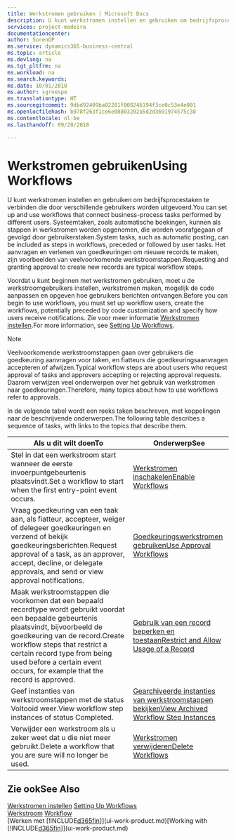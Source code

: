 ```yaml
---
title: Werkstromen gebruiken | Microsoft Docs
description: U kunt werkstromen instellen en gebruiken om bedrijfsprocestaken te verbinden die door verschillende gebruikers worden uitgevoerd. Systeemtaken, zoals automatische boekingen, kunnen als stappen in werkstromen worden opgenomen, die worden voorafgegaan of gevolgd door gebruikerstaken. Het aanvragen en verlenen van goedkeuringen om nieuwe records te maken, zijn voorbeelden van veelvoorkomende werkstroomstappen.
services: project-madeira
documentationcenter: 
author: SorenGP
ms.service: dynamics365-business-central
ms.topic: article
ms.devlang: na
ms.tgt_pltfrm: na
ms.workload: na
ms.search.keywords: 
ms.date: 10/01/2018
ms.author: sgroespe
ms.translationtype: HT
ms.sourcegitcommit: 9dbd92409ba02281f008246194f3ce0c53e4e001
ms.openlocfilehash: b978f263f1ce6e08803202a5d2d3691974575c38
ms.contentlocale: nl-be
ms.lasthandoff: 09/28/2018

---
```

# <a name="using-workflows"></a><span data-ttu-id="a2eb3-105">Werkstromen gebruiken</span><span class="sxs-lookup"><span data-stu-id="a2eb3-105">Using Workflows</span></span>
<span data-ttu-id="a2eb3-106">U kunt werkstromen instellen en gebruiken om bedrijfsprocestaken te verbinden die door verschillende gebruikers worden uitgevoerd.</span><span class="sxs-lookup"><span data-stu-id="a2eb3-106">You can set up and use workflows that connect business-process tasks performed by different users.</span></span> <span data-ttu-id="a2eb3-107">Systeemtaken, zoals automatische boekingen, kunnen als stappen in werkstromen worden opgenomen, die worden voorafgegaan of gevolgd door gebruikerstaken.</span><span class="sxs-lookup"><span data-stu-id="a2eb3-107">System tasks, such as automatic posting, can be included as steps in workflows, preceded or followed by user tasks.</span></span> <span data-ttu-id="a2eb3-108">Het aanvragen en verlenen van goedkeuringen om nieuwe records te maken, zijn voorbeelden van veelvoorkomende werkstroomstappen.</span><span class="sxs-lookup"><span data-stu-id="a2eb3-108">Requesting and granting approval to create new records are typical workflow steps.</span></span>  

 <span data-ttu-id="a2eb3-109">Voordat u kunt beginnen met werkstromen gebruiken, moet u de werkstroomgebruikers instellen, werkstromen maken, mogelijk de code aanpassen en opgeven hoe gebruikers berichten ontvangen.</span><span class="sxs-lookup"><span data-stu-id="a2eb3-109">Before you can begin to use workflows, you must set up workflow users, create the workflows, potentially preceded by code customization and specify how users receive notifications.</span></span> <span data-ttu-id="a2eb3-110">Zie voor meer informatie [Werkstromen instellen](across-set-up-workflows.md).</span><span class="sxs-lookup"><span data-stu-id="a2eb3-110">For more information, see [Setting Up Workflows](across-set-up-workflows.md).</span></span>  

> [!NOTE]  
>  <span data-ttu-id="a2eb3-111">Veelvoorkomende werkstroomstappen gaan over gebruikers die goedkeuring aanvragen voor taken, en fiatteurs die goedkeuringsaanvragen accepteren of afwijzen.</span><span class="sxs-lookup"><span data-stu-id="a2eb3-111">Typical workflow steps are about users who request approval of tasks and approvers accepting or rejecting approval requests.</span></span> <span data-ttu-id="a2eb3-112">Daarom verwijzen veel onderwerpen over het gebruik van werkstromen naar goedkeuringen.</span><span class="sxs-lookup"><span data-stu-id="a2eb3-112">Therefore, many topics about how to use workflows refer to approvals.</span></span>  

 <span data-ttu-id="a2eb3-113">In de volgende tabel wordt een reeks taken beschreven, met koppelingen naar de beschrijvende onderwerpen.</span><span class="sxs-lookup"><span data-stu-id="a2eb3-113">The following table describes a sequence of tasks, with links to the topics that describe them.</span></span>  

|<span data-ttu-id="a2eb3-114">**Als u dit wilt doen**</span><span class="sxs-lookup"><span data-stu-id="a2eb3-114">**To**</span></span>|<span data-ttu-id="a2eb3-115">**Onderwerp**</span><span class="sxs-lookup"><span data-stu-id="a2eb3-115">**See**</span></span>|  
|------------|-------------|  
|<span data-ttu-id="a2eb3-116">Stel in dat een werkstroom start wanneer de eerste invoerpuntgebeurtenis plaatsvindt.</span><span class="sxs-lookup"><span data-stu-id="a2eb3-116">Set a workflow to start when the first entry-point event occurs.</span></span>|[<span data-ttu-id="a2eb3-117">Werkstromen inschakelen</span><span class="sxs-lookup"><span data-stu-id="a2eb3-117">Enable Workflows</span></span>](across-how-to-enable-workflows.md)|  
|<span data-ttu-id="a2eb3-118">Vraag goedkeuring van een taak aan, als fiatteur, accepteer, weiger of delegeer goedkeuringen en verzend of bekijk goedkeuringsberichten.</span><span class="sxs-lookup"><span data-stu-id="a2eb3-118">Request approval of a task, as an approver, accept, decline, or delegate approvals, and send or view approval notifications.</span></span>|[<span data-ttu-id="a2eb3-119">Goedkeuringswerkstromen gebruiken</span><span class="sxs-lookup"><span data-stu-id="a2eb3-119">Use Approval Workflows</span></span>](across-how-use-approval-workflows.md)|  
|<span data-ttu-id="a2eb3-120">Maak werkstroomstappen die voorkomen dat een bepaald recordtype wordt gebruikt voordat een bepaalde gebeurtenis plaatsvindt, bijvoorbeeld de goedkeuring van de record.</span><span class="sxs-lookup"><span data-stu-id="a2eb3-120">Create workflow steps that restrict a certain record type from being used before a certain event occurs, for example that the record is approved.</span></span>|[<span data-ttu-id="a2eb3-121">Gebruik van een record beperken en toestaan</span><span class="sxs-lookup"><span data-stu-id="a2eb3-121">Restrict and Allow Usage of a Record</span></span>](across-how-to-restrict-and-allow-usage-of-a-record.md)|  
|<span data-ttu-id="a2eb3-122">Geef instanties van werkstroomstappen met de status Voltooid weer.</span><span class="sxs-lookup"><span data-stu-id="a2eb3-122">View workflow step instances of status Completed.</span></span>|[<span data-ttu-id="a2eb3-123">Gearchiveerde instanties van werkstroomstappen bekijken</span><span class="sxs-lookup"><span data-stu-id="a2eb3-123">View Archived Workflow Step Instances</span></span>](across-how-to-view-archived-workflow-step-instances.md)|  
|<span data-ttu-id="a2eb3-124">Verwijder een werkstroom als u zeker weet dat u die niet meer gebruikt.</span><span class="sxs-lookup"><span data-stu-id="a2eb3-124">Delete a workflow that you are sure will no longer be used.</span></span>|[<span data-ttu-id="a2eb3-125">Werkstromen verwijderen</span><span class="sxs-lookup"><span data-stu-id="a2eb3-125">Delete Workflows</span></span>](across-how-to-delete-workflows.md)|  

## <a name="see-also"></a><span data-ttu-id="a2eb3-126">Zie ook</span><span class="sxs-lookup"><span data-stu-id="a2eb3-126">See Also</span></span>  
<span data-ttu-id="a2eb3-127">[Werkstromen instellen](across-set-up-workflows.md) </span><span class="sxs-lookup"><span data-stu-id="a2eb3-127">[Setting Up Workflows](across-set-up-workflows.md) </span></span>  
<span data-ttu-id="a2eb3-128">[Werkstroom](across-workflow.md) </span><span class="sxs-lookup"><span data-stu-id="a2eb3-128">[Workflow](across-workflow.md) </span></span>  
<span data-ttu-id="a2eb3-129">[Werken met [!INCLUDE[d365fin](includes/d365fin_md.md)]](ui-work-product.md)</span><span class="sxs-lookup"><span data-stu-id="a2eb3-129">[Working with [!INCLUDE[d365fin](includes/d365fin_md.md)]](ui-work-product.md)</span></span>

